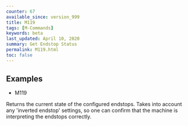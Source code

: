 ```yaml
---
counter: 67
available_since: version_999
title: M119
tags: [M-Commands] 
keywords: beta 
last_updated: April 10, 2020 
summary: Get Endstop Status 
permalink: M119.html
toc: false 
---
```



## Examples

* M119

Returns the current state of the configured endstops. Takes into account any 'inverted endstop' settings, so one can confirm that the machine is interpreting the endstops correctly.

